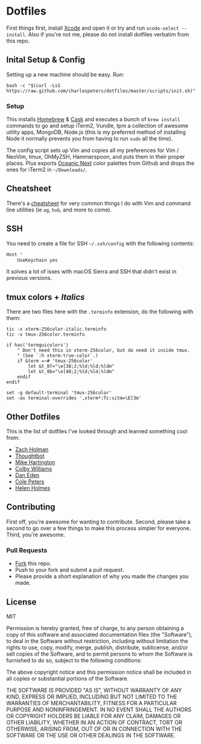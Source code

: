 # Dotfiles

First things first, install [Xcode](https://developer.apple.com/xcode/) and open it or try and run `xcode-select --install`. Also if you're not me, please do not install dotfiles verbatim from this repo.

## Inital Setup & Config

Setting up a new machine should be easy. Run:

```Shell
bash -c "$(curl -LsS https://raw.github.com/charlespeters/dotfiles/master/scripts/init.sh)"
```

### Setup

This installs [Homebrew](http://brew.sh/) & [Cask](http://caskroom.io/) and executes a bunch of `brew install` commands to go and setup iTerm2, Vundle, tpm a collection of awesome utility apps, MongoDB, Node.js (this is my preferred method of installing Node it normally prevents you from having to run `sudo` all the time).

The config script sets up Vim and copies all my preferences for Vim / NeoVim, tmux, OhMyZSH, Hammerspoon, and puts them in their proper places. Plus exports [Oceanic Next](https://github.com/mhartington/oceanic-next-iterm) color palettes from Github and drops the ones for iTerm2 in `~/Downloads/`.

## Cheatsheet

There's a [cheatsheet](https://github.com/charlespeters/dotfiles/blob/master/cheatsheet.md) for very common things I do with Vim and command line utilities (ie `ag`, `hub`, and more to come).

## SSH

You need to create a file for SSH `~/.ssh/config` with the following contents:

```sh
Host *
    UseKeychain yes
```

It solves a lot of isses with macOS Sierra and SSH that didn't exist in previous versions.

## tmux colors + _Italics_

There are two files here with the `.terminfo` extension, do the following with them:


```shell
tic -x xterm-256color-italic.terminfo
tic -x tmux-256color.terminfo
```

```vim
if has('termguicolors')
	" Don't need this in xterm-256color, but do need it inside tmux.
	" (See `:h xterm-true-color`.)
	if &term =~# 'tmux-256color'
		let &t_8f="\e[38;2;%ld;%ld;%ldm"
		let &t_8b="\e[48;2;%ld;%ld;%ldm"
	endif
endif
```

```tmux
set -g default-terminal 'tmux-256color'
set -as terminal-overrides ',xterm*:Tc:sitm=\E[3m'
```

## Other Dotfiles

This is the list of dotfiles I've looked through and learned something cool from:

- [Zach Holman](https://github.com/holman/dotfiles)
- [Thoughtbot](https://github.com/thoughtbot/dotfiles)
- [Mike Hartington](https://github.com/mhartington/dotfiles)
- [Colby Williams](https://github.com/colbycheeze/dotfiles)
- [Dan Eden](https://github.com/daneden/dotfiles)
- [Cole Peters](https://github.com/colepeters/dotfiles)
- [Helen Holmes](https://github.com/helenvholmes/dotfiles)

## Contributing

First off, you're awesome for wanting to contribute. Second, please take a second to go over a few things to make this process simpler for everyone. Third, you're awesome.

### Pull Requests
- [Fork](https://github.com/charlespeters/dotfiles#fork-destination-box) this repo.
- Push to your fork and submit a pull request.
- Please provide a short explanation of why you made the changes you made.

## License
MIT

Permission is hereby granted, free of charge, to any person obtaining a copy of this software and associated documentation files (the "Software"), to deal in the Software without restriction, including without limitation the rights to use, copy, modify, merge, publish, distribute, sublicense, and/or sell copies of the Software, and to permit persons to whom the Software is furnished to do so, subject to the following conditions:

The above copyright notice and this permission notice shall be included in all copies or substantial portions of the Software.

THE SOFTWARE IS PROVIDED "AS IS", WITHOUT WARRANTY OF ANY KIND, EXPRESS OR IMPLIED, INCLUDING BUT NOT LIMITED TO THE WARRANTIES OF MERCHANTABILITY, FITNESS FOR A PARTICULAR PURPOSE AND NONINFRINGEMENT. IN NO EVENT SHALL THE AUTHORS OR COPYRIGHT HOLDERS BE LIABLE FOR ANY CLAIM, DAMAGES OR OTHER LIABILITY, WHETHER IN AN ACTION OF CONTRACT, TORT OR OTHERWISE, ARISING FROM, OUT OF OR IN CONNECTION WITH THE SOFTWARE OR THE USE OR OTHER DEALINGS IN THE SOFTWARE.
